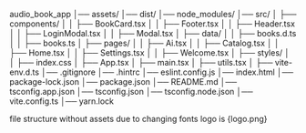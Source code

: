 audio_book_app
│── assets/
│── dist/
│── node_modules/
│── src/
│ ├── components/
│ │ ├── BookCard.tsx
│ │ ├── Footer.tsx
│ │ ├── Header.tsx
│ │ ├── LoginModal.tsx
│ │ ├── Modal.tsx
│ ├── data/
│ │ ├── books.d.ts
│ │ ├── books.ts
│ ├── pages/
│ │ ├── Ai.tsx
│ │ ├── Catalog.tsx
│ │ ├── Home.tsx
│ │ ├── Settings.tsx
│ │ ├── Welcome.tsx
│ ├── styles/
│ │ ├── index.css
│ ├── App.tsx
│ ├── main.tsx
│ ├── utils.tsx
│ ├── vite-env.d.ts
│── .gitignore
│── .hintrc
│── eslint.config.js
│── index.html
│── package-lock.json
│── package.json
│── README.md
│── tsconfig.app.json
│── tsconfig.json
│── tsconfig.node.json
│── vite.config.ts
│── yarn.lock

file structure without assets due to changing fonts logo is {logo.png}
